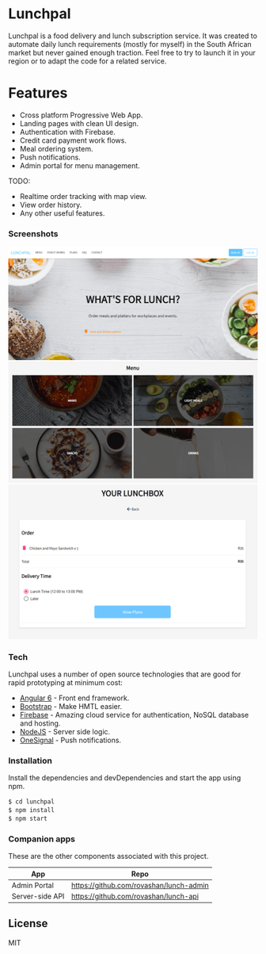 # Lunchpal

Lunchpal is a food delivery and lunch subscription service. It was created to automate daily lunch requirements (mostly for myself) in the South African market but never gained enough traction. Feel free to try to launch it in your region or to adapt the code for a related service. 


# Features
  
  - Cross platform Progressive Web App.
  - Landing pages with clean UI design.
  - Authentication with Firebase.
  - Credit card payment work flows.
  - Meal ordering system.
  - Push notifications.
  - Admin portal for menu management.


TODO:
  - Realtime order tracking with map view.
  - View order history.
  - Any other useful features.


### Screenshots

![Landing](Screenshots/Landing.PNG)
![Menu](Screenshots/Menu.PNG)
![Lunchbox](Screenshots/Lunchbox.PNG)


### Tech
Lunchpal uses a number of open source technologies that are good for rapid prototyping at minimum cost:

* [Angular 6](https://angular.io/) - Front end framework.
* [Bootstrap](https://getbootstrap.com/) - Make HMTL easier.
* [Firebase](https://firebase.google.com/) - Amazing cloud service for authentication, NoSQL database and hosting.
* [NodeJS](https://nodejs.org/) - Server side logic.
* [OneSignal](https://onesignal.com/) - Push notifications.


### Installation

Install the dependencies and devDependencies and start the app using npm.

```sh
$ cd lunchpal
$ npm install
$ npm start
```

### Companion apps

These are the other components associated with this project.

| App | Repo |
| ------ | ------ |
| Admin Portal | https://github.com/rovashan/lunch-admin |
| Server-side API | https://github.com/rovashan/lunch-api |


License
----
MIT
